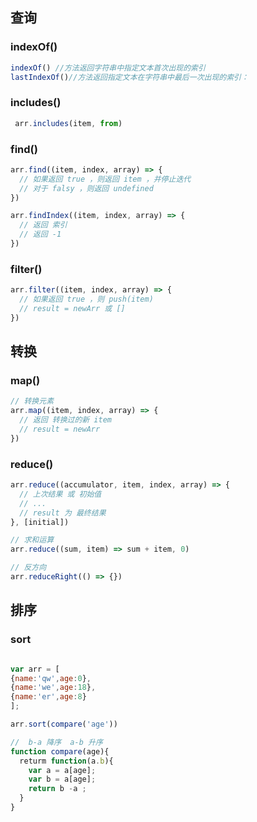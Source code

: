 
## 查询
### indexOf()
```js
indexOf() //方法返回字符串中指定文本首次出现的索引
lastIndexOf()//方法返回指定文本在字符串中最后一次出现的索引：
``` 
### includes()
```js
 arr.includes(item, from)
```
### find()
```js
arr.find((item, index, array) => {
  // 如果返回 true ，则返回 item ，并停止迭代
  // 对于 falsy ，则返回 undefined
})

arr.findIndex((item, index, array) => {
  // 返回 索引
  // 返回 -1
})
```
### filter()
```js
arr.filter((item, index, array) => {
  // 如果返回 true ，则 push(item)
  // result = newArr 或 []
})
```

## 转换

### map()
```js
// 转换元素
arr.map((item, index, array) => {
  // 返回 转换过的新 item
  // result = newArr
})
```

### reduce()
```js
arr.reduce((accumulator, item, index, array) => {
  // 上次结果 或 初始值
  // ...
  // result 为 最终结果
}, [initial])

// 求和运算
arr.reduce((sum, item) => sum + item, 0)

// 反方向
arr.reduceRight(() => {})
```

## 排序

### sort

```js

var arr = [
{name:'qw',age:0},
{name:'we',age:18},
{name:'er',age:8}
];

arr.sort(compare('age'))

//  b-a 降序  a-b 升序
function compare(age){
  returm function(a.b){
    var a = a[age];
    var b = a[age];
    return b -a ;
  }
}

```